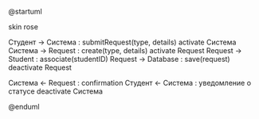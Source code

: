 @startuml

skin rose


Студент -> Система : submitRequest(type, details)
activate Система
Система -> Request : create(type, details)
activate Request
Request -> Student : associate(studentID)
Request -> Database : save(request)
deactivate Request

Система <- Request : confirmation
Студент <- Система : уведомление о статусе
deactivate Система

@enduml

